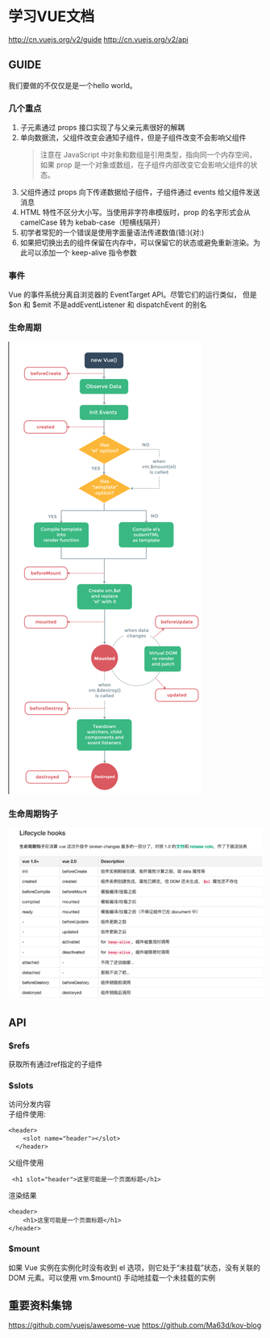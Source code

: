 # 学习VUE文档
http://cn.vuejs.org/v2/guide
http://cn.vuejs.org/v2/api

## GUIDE
我们要做的不仅仅是是一个hello world。

### 几个重点
1. 子元素通过 props 接口实现了与父亲元素很好的解耦
2. 单向数据流，父组件改变会通知子组件，但是子组件改变不会影响父组件
   > 注意在 JavaScript 中对象和数组是引用类型，指向同一个内存空间，如果 prop 是一个对象或数组，在子组件内部改变它会影响父组件的状态。
3. 父组件通过 props 向下传递数据给子组件，子组件通过 events 给父组件发送消息
4. HTML 特性不区分大小写。当使用非字符串模版时，prop 的名字形式会从 camelCase 转为 kebab-case（短横线隔开）
5. 初学者常犯的一个错误是使用字面量语法传递数值(错:<comp some-prop="1"></comp>)(对:<comp v-bind:some-prop="1"></comp>)
6. 如果把切换出去的组件保留在内存中，可以保留它的状态或避免重新渲染。为此可以添加一个 keep-alive 指令参数


### 事件
Vue 的事件系统分离自浏览器的 EventTarget API。尽管它们的运行类似，
但是 $on 和 $emit 不是addEventListener 和 dispatchEvent 的别名


### 生命周期
![生命周期](./img/lifecycle.png)

### 生命周期钩子
![生命周期钩子](./img/life_cycle_hook.png)


## API

### $refs
获取所有通过ref指定的子组件

### $slots
访问分发内容  
子组件使用:

```
<header>
    <slot name="header"></slot>
  </header>
```

父组件使用
```
 <h1 slot="header">这里可能是一个页面标题</h1>
```

渲染结果
```
<header>
    <h1>这里可能是一个页面标题</h1>
</header>
```

### $mount
如果 Vue 实例在实例化时没有收到 el 选项，则它处于“未挂载”状态，没有关联的 DOM 元素。可以使用 vm.$mount() 手动地挂载一个未挂载的实例


## 重要资料集锦
https://github.com/vuejs/awesome-vue
https://github.com/Ma63d/kov-blog
